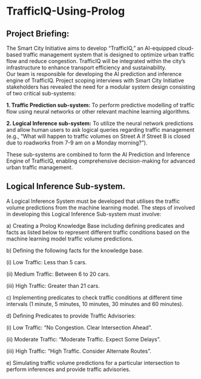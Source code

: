# TrafficIQ-Using-Prolog

## Project Briefing:  

The Smart City Initiative aims to develop “TrafficIQ,” an AI-equipped cloud-based traffic management system that is designed to optimize urban traffic flow and reduce congestion. TrafficIQ will be integrated within the city’s infrastructure to enhance transport efficiency and sustainability.  
Our team is responsible for developing the AI prediction and inference engine of TrafficIQ. Project scoping interviews with Smart City Initiative stakeholders has revealed the need for a modular system design consisting of two critical sub-systems: 

**1. Traffic Prediction sub-system:** To perform predictive modelling of traffic flow using neural networks or other relevant machine learning algorithms. 

**2. Logical Inference sub-system:** To utilize the neural network predictions and allow human users to ask logical queries regarding traffic management (e.g., “What will happen to traffic volumes on Street A if Street B is closed due to roadworks from 7-9 am on a Monday morning?”). 

These sub-systems are combined to form the AI Prediction and Inference Engine of TrafficIQ, enabling comprehensive decision-making for advanced urban traffic management. 

## Logical Inference Sub-system. 

A Logical Inference System must be developed that utilises the traffic volume predictions from the machine learning model. The steps of involved in developing this Logical Inference Sub-system must involve:

a) Creating a Prolog Knowledge Base including defining predicates and facts as listed below to represent different traffic conditions based on the machine learning model traffic volume predictions. 

b) Defining the following facts for the knowledge base. 
  
  (i) Low Traffic: Less than 5 cars. 
  
  (ii) Medium Traffic: Between 6 to 20 cars. 
  
  (iii) High Traffic: Greater than 21 cars. 

c) Implementing predicates to check traffic conditions at different time intervals (1 minute, 5 minutes, 10 minutes, 30 minutes and 60 minutes). 

d) Defining Predicates to provide Traffic Advisories: 

(i) Low Traffic: “No Congestion. Clear Intersection Ahead”.

(ii) Moderate Traffic: “Moderate Traffic. Expect Some Delays”.

(iii) High Traffic: “High Traffic. Consider Alternate Routes”.  

e) Simulating traffic volume predictions for a particular intersection to perform inferences and provide traffic advisories. 
